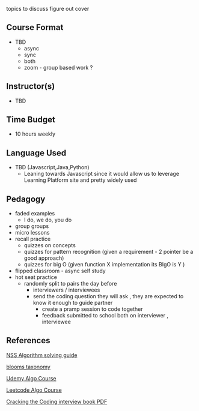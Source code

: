 
topics to discuss figure out cover
## Course Format 
- TBD 
	- async 
	- sync
	- both
	- zoom - group based work ?
## Instructor(s)
- TBD
## Time Budget
- 10 hours weekly 
## Language Used
- TBD (Javascript,Java,Python)
	- Leaning towards Javascript since it would allow us to leverage Learning Platform site and pretty widely used 
## Pedagogy
- faded examples 
	- I do, we do, you do
- group groups
- micro lessons
- recall practice
	- quizzes on concepts
	- quizzes for pattern recognition (given a requirement - 2 pointer be a good approach)
	- quizzes for big O (given function X implementation its BIgO is Y )
- flipped classroom - async self study 
- hot seat practice 
	- randomly split to pairs the day before  
		- interviewers / interviewees
		- send the coding question they will ask , they are expected to know it enough to guide partner 
			- create a pramp session to code together
			- feedback submitted to school both on interviewer , interviewee
## References

[NSS Algorithm solving guide](https://docs.google.com/presentation/d/14zhKdV-h-QUVFW-D-g91xJkdM6fr_F7KKSAaXaOyqhY/edit?usp=sharing)

[blooms taxonomy]()

[Udemy Algo Course](https://www.udemy.com/course/coding-interview-bootcamp-algorithms-and-data-structure/)

[Leetcode Algo Course](https://leetcode.com/explore/featured/card/leetcodes-interview-crash-course-data-structures-and-algorithms/)

[Cracking the Coding interview book PDF](https://github.com/AatmikJain/ComputerScienceBooks/blob/master/Cracking%20the%20Coding%20Interview.pdf)